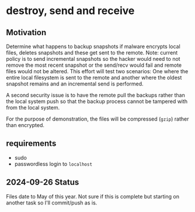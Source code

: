 # destroy, send and receive

## Motivation

Determine what happens to backup snapshots if malware encrypts local files, deletes snapshots and these get sent to the remote. Note: current policy is to send incremental snapshots so the hacker would need to not remove the most recent snapshot or the send/recv would fail and remote files would not be altered. This effort will test two scenarios: One where the entire local filesystem is sent to the remote and another where the oldest snapshot remains and an incremental send is performed.

A second security issue is to have the remote pull the backups rather than the local system push so that the backup process cannot be tampered with from the local system.

For the purpose of demonstration, the files will be compressed (`gzip`) rather than encrypted.

## requirements

* sudo
* passwordless login to `localhost`

## 2024-09-26 Status

Files date to May of this year. Not sure if this is complete but starting on another task so I'll commit/push as is.
